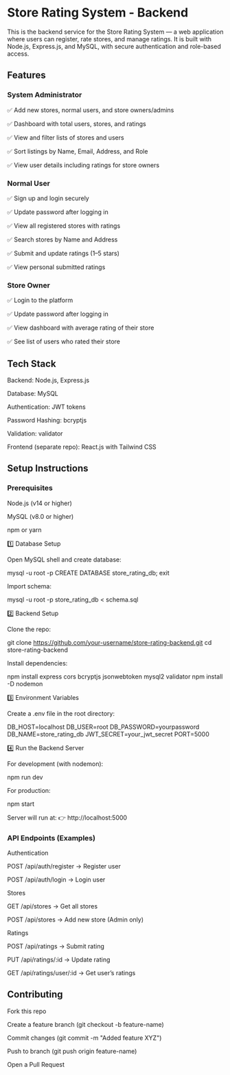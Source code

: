 # Store Rating System - Backend

This is the backend service for the Store Rating System — a web application where users can register, rate stores, and manage ratings.
It is built with Node.js, Express.js, and MySQL, with secure authentication and role-based access.

## Features
### System Administrator

✅ Add new stores, normal users, and store owners/admins

✅ Dashboard with total users, stores, and ratings

✅ View and filter lists of stores and users

✅ Sort listings by Name, Email, Address, and Role

✅ View user details including ratings for store owners

### Normal User

✅ Sign up and login securely

✅ Update password after logging in

✅ View all registered stores with ratings

✅ Search stores by Name and Address

✅ Submit and update ratings (1–5 stars)

✅ View personal submitted ratings

### Store Owner

✅ Login to the platform

✅ Update password after logging in

✅ View dashboard with average rating of their store

✅ See list of users who rated their store

## Tech Stack

Backend: Node.js, Express.js

Database: MySQL

Authentication: JWT tokens

Password Hashing: bcryptjs

Validation: validator

Frontend (separate repo): React.js with Tailwind CSS

## Setup Instructions
### Prerequisites

Node.js (v14 or higher)

MySQL (v8.0 or higher)

npm or yarn

1️⃣ Database Setup

Open MySQL shell and create database:

mysql -u root -p
CREATE DATABASE store_rating_db;
exit


Import schema:

mysql -u root -p store_rating_db < schema.sql

2️⃣ Backend Setup

Clone the repo:

git clone https://github.com/your-username/store-rating-backend.git
cd store-rating-backend


Install dependencies:

npm install express cors bcryptjs jsonwebtoken mysql2 validator
npm install -D nodemon

3️⃣ Environment Variables

Create a .env file in the root directory:

DB_HOST=localhost
DB_USER=root
DB_PASSWORD=yourpassword
DB_NAME=store_rating_db
JWT_SECRET=your_jwt_secret
PORT=5000

4️⃣ Run the Backend Server

For development (with nodemon):

npm run dev


For production:

npm start


Server will run at:
👉 http://localhost:5000

### API Endpoints (Examples)
Authentication

POST /api/auth/register → Register user

POST /api/auth/login → Login user

Stores

GET /api/stores → Get all stores

POST /api/stores → Add new store (Admin only)

Ratings

POST /api/ratings → Submit rating

PUT /api/ratings/:id → Update rating

GET /api/ratings/user/:id → Get user’s ratings

## Contributing

Fork this repo

Create a feature branch (git checkout -b feature-name)

Commit changes (git commit -m "Added feature XYZ")

Push to branch (git push origin feature-name)

Open a Pull Request
